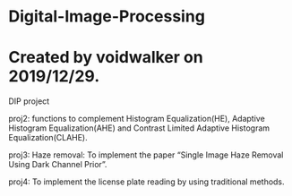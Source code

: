 # Digital-Image-Processing
# Created by voidwalker on 2019/12/29.

DIP project

proj2:  functions to complement Histogram Equalization(HE), Adaptive Histogram Equalization(AHE) and Contrast Limited Adaptive Histogram Equalization(CLAHE).

proj3: Haze removal: To implement the paper “Single Image Haze Removal Using Dark Channel Prior”.

proj4: To implement the license plate reading by using traditional methods.
